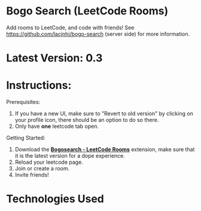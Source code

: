 # Bogo Search (LeetCode Rooms)

Add rooms to LeetCode, and code with friends! See https://github.com/lacjnhi/bogo-search (server side) for more information. 

# Latest Version: 0.3
# Instructions:
Prerequisites:
1. If you have a new UI, make sure to "Revert to old version" by clicking on your profile icon, there should be an option to do so there.
2. Only have **one** leetcode tab open.

Getting Started:
1. Download the **[Bogosearch - LeetCode Rooms]([https://chrome.google.com](https://chrome.google.com/webstore/detail/bogosearch-leetcode-rooms/elcfbhjmhecbkfilbohmojhoiidpokjf?hl=en-US))** extension, make sure that it is the latest version for a dope experience.
2. Reload your leetcode page.
3. Join or create a room.
4. Invite friends!

# Technologies Used


